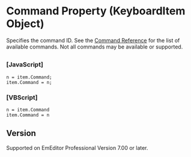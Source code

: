 # Command Property (KeyboardItem Object)

Specifies the command ID. See the
[Command Reference](../../cmd/index) for the list of available
commands. Not all commands may be available or supported.

## 

### \[JavaScript\]

```
n = item.Command;
item.Command = n;
```

### \[VBScript\]

```
n = item.Command
item.Command = n
```

## Version

Supported on EmEditor Professional Version 7.00 or later.
